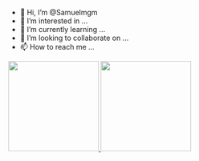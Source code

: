 - 👋 Hi, I’m @Samuelmgm
- 👀 I’m interested in ...
- 🌱 I’m currently learning ...
- 💞️ I’m looking to collaborate on ...
- 📫 How to reach me ...

<div style="display:flex;">
  <a href="https://github.com/samuelmgm">
  <img height="180em" src="https://github-readme-stats.vercel.app/api?username=samuelmgm&show_icons=true&theme=dark&include_all_commits=true&count_private=true"/>
  <img height="180em" src="https://github-readme-stats.vercel.app/api/top-langs/?username=samuelmgm&layout=compact&langs_count=16&theme=dark"/>
</div>
  
<!---
Samuelmgm/Samuelmgm is a ✨ special ✨ repository because its `README.md` (this file) appears on your GitHub profile.
You can click the Preview link to take a look at your changes.
--->
